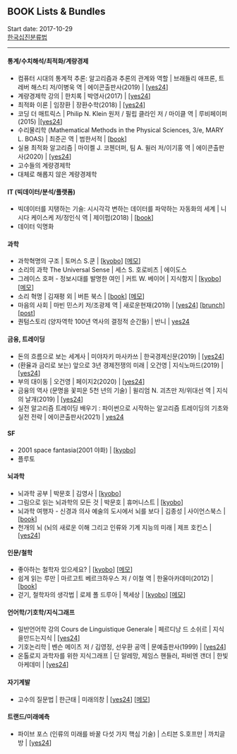 ## BOOK Lists & Bundles 
Start date: 2017-10-29 <br>
[한국십진분류법](https://ko.wikipedia.org/wiki/%ED%95%9C%EA%B5%AD%EC%8B%AD%EC%A7%84%EB%B6%84%EB%A5%98%EB%B2%95)
<hr/>

#### 통계/수치해석/최적화/계량경제
* 컴퓨터 시대의 통계적 추론: 알고리즘과 추론의 관계와 역할 | 브래들리 애프론, 트레버 해스티 저/이병욱 역 | 에이콘출판사(2019) | [[yes24](http://www.yes24.com/Product/Goods/71829251)]
* 계량경제학 강의 | 한치록 | 박영사(2017) | [[yes24](http://www.yes24.com/Product/Goods/36418498)]
* 최적화 이론 | 임장환 | 장환수학(2018) | [[yes24](http://www.yes24.com/Product/Goods/64087284)]
* 코딩 더 매트릭스 | Philip N. Klein 원저 / 필립 클라인 저 / 마이클 역 | 루비페이퍼(2015) |[[yes24]( http://www.yes24.com/Product/Goods/17967245)]
* 수리물리학  (Mathematical Methods in the Physical Sciences, 3/e, MARY L. BOAS) | 최준곤 역 | 범한서적 | [[book](http://www.yes24.com/Product/Goods/70238375)]
* 실용 최적화 알고리즘 | 마이켈 J. 코첸더퍼, 팀 A. 윌러 저/이기홍 역 | 에이콘출판사(2020) | [[yes24](http://www.yes24.com/Product/Goods/92563359)]
* 고수들의 계량경제학
* 대체로 해롭지 않은 계량경제학 

#### IT (빅데이터/분석/플랫폼)
* 빅데이터를 지탱하는 기술: 시시각각 변하는 데이터를 파악하는 자동화의 세계 | 니시다 케이스케 저/정인식 역 | 제이펍(2018) | [[book](http://www.yes24.com/Product/Goods/66277191)]
* 데이터 익명화 

#### 과학
* 과학혁명의 구조 | 토머스 S.쿤 | [[kyobo](http://www.kyobobook.co.kr/product/detailViewKor.laf?barcode=9788972915546)] [[메모](./notes/9788972915546_171212.md)]
* 소리의 과학 The Universal Sense | 세스 S. 호로비츠 | 에이도스  
* 그레이스 호퍼 - 정보시대를 발명한 여인 | 커트 W. 베이어 | 지식함지 | [[kyobo](http://www.kyobobook.co.kr/product/detailViewKor.laf?barcode=9791195258499)] [[메모](./notes/9791195258499_180225.md)]
* 소리 혁명 | 김재평 외 | 버튼 북스 | [[book](http://www.kyobobook.co.kr/product/detailViewKor.laf?barcode=9791187320180)] [[메모](./notes/9791187320180_180418.md)]
* 마음의 사회 | 마빈 민스키 저/조광제 역 | 새로운현재(2019) | [[yes24](http://www.yes24.com/Product/Goods/69318285)] [[brunch](https://brunch.co.kr/@minnation/888)] [[post](https://m.post.naver.com/viewer/postView.nhn?volumeNo=17909791)]
* 퀀텀스토리 (양자역학 100년 역사의 결정적 순간들) | 반니 | [yes24](http://www.yes24.com/Product/Goods/11883720)

#### 금융, 트레이딩
* 돈의 흐름으로 보는 세계사 | 미야자키 마사카쓰 | 한국경제신문(2019) | [[yes24](http://www.yes24.com/Product/Goods/78494996)]
* (환율과 금리로 보는) 앞으로 3년 경제전쟁의 미래 | 오건영 | 지식노마드(2019) | [[yes24](http://www.yes24.com/Product/Goods/76903153)] 
* 부의 대이동 | 오건영 | 페이지2(2020) | [[yes24](http://www.yes24.com/Product/Goods/91165853)] 
* 금융의 역사 (문명을 꽃피운 5천 년의 기술) | 윌리엄 N. 괴츠만 저/위대선 역 | 지식의 날개(2019) | [[yes24](http://www.yes24.com/Product/Goods/76645225)] 
* 실전 알고리즘 트레이딩 배우기 : 파이썬으로 시작하는 알고리즘 트레이딩의 기초와 실전 전략 | 에이콘출판사(2021) | [yes24](http://www.yes24.com/Product/Goods/97583384)

#### SF
* 2001 space fantasia(2001 야화) | [[kyobo](http://www.kyobobook.co.kr/product/detailViewKor.laf?barcode=9788959192588)]
* 플루토

#### 뇌과학
* 뇌과학 공부 | 박문호 | 김영사 | [[kyobo](http://www.kyobobook.co.kr/product/detailViewKor.laf?ejkGb=KOR&mallGb=KOR&barcode=9788934979517)]
* 그림으로 읽는 뇌과학의 모든 것 | 박문호 | 휴머니스트 | [[kyobo](http://www.kyobobook.co.kr/product/detailViewKor.laf?ejkGb=KOR&mallGb=KOR&barcode=9788958625957)]
* 뇌과학 여행자 - 신경과 의사 예술의 도시에서 뇌를 보다 | 김종성 | 사이언스북스 | [[book](http://www.kyobobook.co.kr/product/detailViewKor.laf?barcode=9788983715593)]
* 천개의 뇌 (뇌의 새로운 이해 그리고 인류와 기계 지능의 미래 | 제프 호킨스 | [[yes24](http://www.yes24.com/product/goods/109085257)]

#### 인문/철학
* 좋아하는 철학자 있으세요? | [[kyobo](http://www.kyobobook.co.kr/product/detailViewKor.laf?barcode=9791157524990)] [[메모](./notes/9791157524990_171029.md)]
* 쉽게 읽는 루만 | 마르고트 베르크하우스 저 / 이철 역 | 한울아카데미(2012) | [[book](http://www.yes24.com/Product/Goods/17242196)] 
* 걷기, 철학자의 생각법 | 로제 폴 드루아 | 책세상 | [[kyobo](http://www.kyobobook.co.kr/product/detailViewKor.laf?barcode=9791159311437)] [[메모](./notes/100_171222.md)]

#### 언어학/기호학/지식그래프 
* 일반언어학 강의 Cours de Linguistique Generale | 페르디낭 드 소쉬르 | 지식을만드는지식 | [[yes24](http://www.yes24.com/Product/Goods/6281268)]
* 기호논리학 | 벤슨 메이츠 저 / 김영정, 선우환 공역 | 문예출판사(1999) | [[yes24](http://www.yes24.com/Product/Goods/1789750)]
* 온톨로지 과학자를 위한 지식그래프 | 딘 알레망, 제임스 핸들러, 파비엔 갠더 | 한빛아케데미 |  [[yes24](http://www.yes24.com/product/goods/104984379)]

#### 자기계발
* 고수의 질문법 | 한근태 | 미래의창 | [[yes24](http://www.yes24.com/Product/Goods/58954867)] [[메모](./notes/9788959894987_180516.md)]

#### 트랜드/미래예측 
* 파이브 포스 (인류의 미래를 바꿀 다섯 가지 핵심 기술) | 스티븐 S.호프만 | 까치글방 | [[yes24](http://www.yes24.com/product/goods/108927515)]
